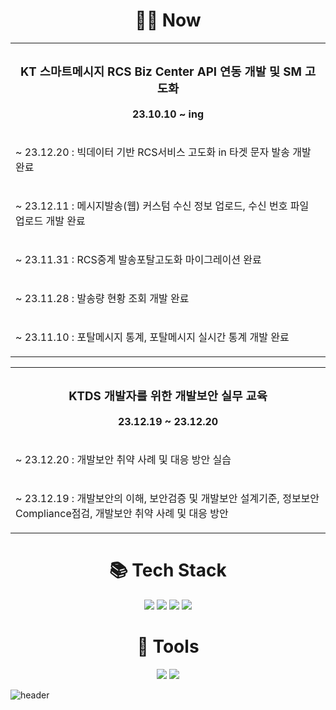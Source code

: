 <div align="center">
    <h1 align="center">🧑‍💻 Now </h1>
   <table>
    <th>
      <h3>KT 스마트메시지 RCS Biz Center API 연동 개발 및 SM 고도화</h3>
      <p>23.10.10 ~ ing </p>
    </th>
     <tr>
      <td><p>  ~ 23.12.20 : 빅데이터 기반 RCS서비스 고도화 in 타겟 문자 발송 개발 완료</p></td>
    </tr>
    <tr>
      <td><p>  ~ 23.12.11 : 메시지발송(웹) 커스텀 수신 정보 업로드, 수신 번호 파일 업로드 개발 완료</p></td>
    </tr>
    <tr>
      <td><p>  ~ 23.11.31 : RCS중계 발송포탈고도화 마이그레이션 완료</p></td>
    </tr>
    <tr>
      <td><p>  ~ 23.11.28 : 발송량 현황 조회 개발 완료</p></td>
    </tr>
    <tr>
      <td><p>  ~ 23.11.10 : 포탈메시지 통계, 포탈메시지 실시간 통계 개발 완료</p></td>
    </tr>
  </table>
  <table>
    <th>
      <h3>KTDS 개발자를 위한 개발보안 실무 교육</h3>
      <p>23.12.19 ~ 23.12.20 </p>
    </th>
    <tr>
      <td><p>  ~ 23.12.20 : 개발보안 취약 사례 및 대응 방안 실습 </p></td>
    </tr>
    <tr>
      <td><p>  ~ 23.12.19 : 개발보안의 이해, 보안검증 및 개발보안 설계기준, 정보보안 Compliance점검, 개발보안 취약 사례 및 대응 방안 </p></td>
    </tr>
  </table>
  <div>
    <h1 align="center">📚 Tech Stack </h1>
<!--     <img src="https://img.shields.io/badge/Java-007396?style=flat-square&logo=Java&logoColor=white"/>
    <img src="https://img.shields.io/badge/Spring-6DB33F?style=flat-square&logo=Spring&logoColor=white">
    <img src="https://img.shields.io/badge/SpringBoot-6DB33F?style=flat-square&logo=SpringBoot&logoColor=white">
    <img src="https://img.shields.io/badge/MySQL-4479A1?style=flat-square&logo=MySQL&logoColor=white"> -->
    <img src="https://img.shields.io/badge/Java-007396?style=for-the-badge&logo=Java&logoColor=white">
    <img src="https://img.shields.io/badge/SpringBoot-6DB33F?style=for-the-badge&logo=SpringBoot&logoColor=white">
    <img src="https://img.shields.io/badge/MySQL-4479A1?style=for-the-badge&logo=MySQL&logoColor=white">
    <img src="https://img.shields.io/badge/vue.js-4FC08D?style=for-the-badge&logo=vue.js&logoColor=white">
  </div>

  <div>
    <h1 align="center">🔧 Tools </h1>
    <img src="https://img.shields.io/badge/jira-0052CC?style=for-the-badge&logo=jirasoftware&logoColor=white">
    <img src="https://img.shields.io/badge/gitlab-FC6D26?style=for-the-badge&logo=gitlab&logoColor=white">
  </div>
  
</div>

![header](https://capsule-render.vercel.app/api?type=waving&color=gradient&height=100&section=footer&fontSize=90)
